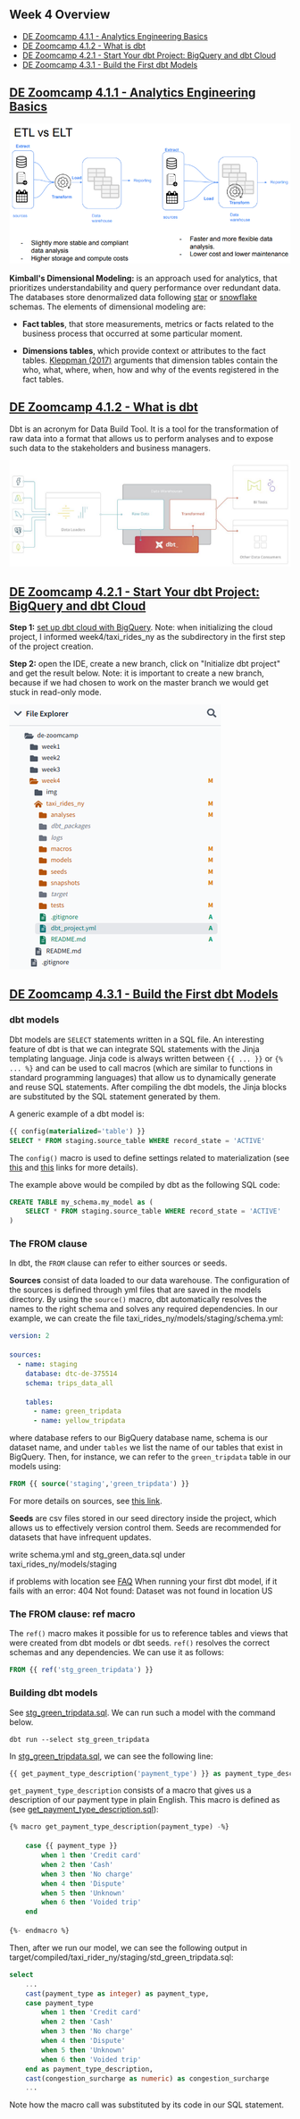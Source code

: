 ## Week 4 Overview

* [DE Zoomcamp 4.1.1 - Analytics Engineering Basics](#de-zoomcamp-411---analytics-engineering-basics)
* [DE Zoomcamp 4.1.2 - What is dbt](#de-zoomcamp-412---what-is-dbt)
* [DE Zoomcamp 4.2.1 - Start Your dbt Project: BigQuery and dbt Cloud](#de-zoomcamp-421---start-your-dbt-project-bigquery-and-dbt-cloud)
* [DE Zoomcamp 4.3.1 - Build the First dbt Models](#de-zoomcamp-431---build-the-first-dbt-models)

## [DE Zoomcamp 4.1.1 - Analytics Engineering Basics](https://www.youtube.com/watch?v=uF76d5EmdtU&list=PL3MmuxUbc_hJed7dXYoJw8DoCuVHhGEQb&index=33)

![](./img/etl_vs_elt.png)

**Kimball's Dimensional Modeling:** is an approach used for analytics, that prioritizes understandability and query performance over redundant data. The databases store denormalized data following [star](https://en.wikipedia.org/wiki/Star_schema) or [snowflake](https://en.wikipedia.org/wiki/Snowflake_schema) schemas. The elements of dimensional modeling are:

* **Fact tables**, that store measurements, metrics or facts related to the business process that occurred at some particular moment.

* **Dimensions tables**, which provide context or attributes to the fact tables. [Kleppman (2017)](https://www.google.com.br/books/edition/Designing_Data_Intensive_Applications/p1heDgAAQBAJ?hl=en&gbpv=0) arguments that dimension tables contain the who, what, where, when, how and why of the events registered in the fact tables.

## [DE Zoomcamp 4.1.2 - What is dbt](https://www.youtube.com/watch?v=4eCouvVOJUw&list=PL3MmuxUbc_hJed7dXYoJw8DoCuVHhGEQb&index=34)

Dbt is an acronym for Data Build Tool. It is a tool for the transformation of raw data into a format that allows us to perform analyses and to expose such data to the stakeholders and business managers.

![](./img/dbt.png)

## [DE Zoomcamp 4.2.1 - Start Your dbt Project: BigQuery and dbt Cloud](https://www.youtube.com/watch?v=iMxh6s_wL4Q&list=PL3MmuxUbc_hJed7dXYoJw8DoCuVHhGEQb&index=35)

**Step 1:** [set up dbt cloud with BigQuery](https://github.com/DataTalksClub/data-engineering-zoomcamp/blob/main/week_4_analytics_engineering/dbt_cloud_setup.md). Note: when initializing the cloud project, I informed week4/taxi_rides_ny as the subdirectory in the first step of the project creation.

**Step 2:** open the IDE, create a new branch, click on "Initialize dbt project" and get the result below. Note: it is important to create a new branch, because if we had chosen to work on the master branch we would get stuck in read-only mode.

![](./img/dbt_init.png)

## [DE Zoomcamp 4.3.1 - Build the First dbt Models](https://www.youtube.com/watch?v=UVI30Vxzd6c&list=PL3MmuxUbc_hJed7dXYoJw8DoCuVHhGEQb&index=37)

### dbt models

Dbt models are `SELECT` statements written in a SQL file. An interesting feature of dbt is that we can integrate SQL statements with the Jinja templating language. Jinja code is always written between `{{ ... }}` or `{% ... %}` and can be used to call macros (which are similar to functions in standard programming languages) that allow us to dynamically generate and reuse SQL statements. After compiling the dbt models, the Jinja blocks are substituted by the SQL statement generated by them.

A generic example of a dbt model is:
```sql
{{ config(materialized='table') }}
SELECT * FROM staging.source_table WHERE record_state = 'ACTIVE'
```

The `config()` macro is used to define settings related to materialization (see [this](https://docs.getdbt.com/reference/dbt-jinja-functions/config) and [this](https://docs.getdbt.com/docs/build/materializations) links for more details).

The example above would be compiled by dbt as the following SQL code:
```sql
CREATE TABLE my_schema.my_model as (
    SELECT * FROM staging.source_table WHERE record_state = 'ACTIVE'
)
```

### The FROM clause

In dbt, the `FROM` clause can refer to either sources or seeds.

**Sources** consist of data loaded to our data warehouse. The configuration of the sources is defined through yml files that are saved in the models directory. By using the `source()` macro, dbt automatically resolves the names to the right schema and solves any required dependencies. In our example, we can create the file taxi_rides_ny/models/staging/schema.yml:
```yml
version: 2

sources:
  - name: staging
    database: dtc-de-375514
    schema: trips_data_all

    tables:
      - name: green_tripdata
      - name: yellow_tripdata
```
where database refers to our BigQuery database name, schema is our dataset name, and under `tables` we list the name of our tables that exist in BigQuery. Then, for instance, we can refer to the `green_tripdata` table in our models using:
```sql
FROM {{ source('staging','green_tripdata') }}
```
For more details on sources, see [this link](https://docs.getdbt.com/docs/build/sources).

**Seeds** are csv files stored in our seed directory inside the project, which allows us to effectively version control them. Seeds are recommended for datasets that have infrequent updates.

write schema.yml and stg_green_data.sql under taxi_rides_ny/models/staging

if problems with location see [FAQ](https://docs.google.com/document/d/19bnYs80DwuUimHM65UV3sylsCn2j1vziPOwzBwQrebw/edit#) When running your first dbt model, if it fails with an error: 404 Not found: Dataset was not found in location US

### The FROM clause: ref macro

The `ref()` macro makes it possible for us to reference tables and views that were created from dbt models or dbt seeds. `ref()` resolves the correct schemas and any dependencies. We can use it as follows:
```sql
FROM {{ ref('stg_green_tripdata') }}
```

### Building dbt models

See [stg_green_tripdata.sql](). We can run such a model with the command below.
```
dbt run --select stg_green_tripdata
```

In [stg_green_tripdata.sql](), we can see the following line:
```sql
{{ get_payment_type_description('payment_type') }} as payment_type_description,
```
`get_payment_type_description` consists of a macro that gives us a description of our payment type in plain English. This macro is defined as (see [get_payment_type_description.sql]()):
```sql
{% macro get_payment_type_description(payment_type) -%}

    case {{ payment_type }}
        when 1 then 'Credit card'
        when 2 then 'Cash'
        when 3 then 'No charge'
        when 4 then 'Dispute'
        when 5 then 'Unknown'
        when 6 then 'Voided trip'
    end

{%- endmacro %}
```

Then, after we run our model, we can see the following output in target/compiled/taxi_rider_ny/staging/std_green_tripdata.sql:
```sql
select
    ...
    cast(payment_type as integer) as payment_type,
    case payment_type
        when 1 then 'Credit card'
        when 2 then 'Cash'
        when 3 then 'No charge'
        when 4 then 'Dispute'
        when 5 then 'Unknown'
        when 6 then 'Voided trip'
    end as payment_type_description, 
    cast(congestion_surcharge as numeric) as congestion_surcharge
    ...
```
Note how the macro call was substituted by its code in our SQL statement.
